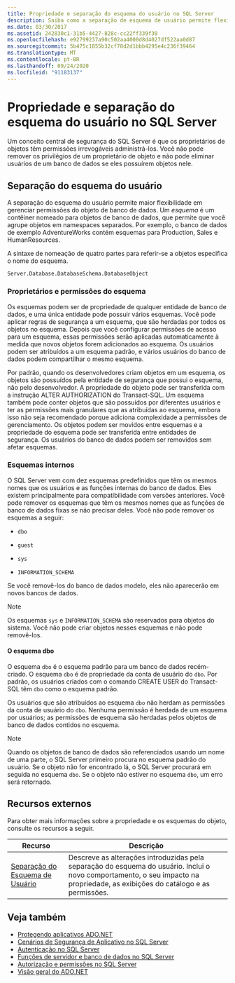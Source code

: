 ```yaml
---
title: Propriedade e separação do esquema do usuário no SQL Server
description: Saiba como a separação de esquema de usuário permite flexibilidade no gerenciamento de permissões de objeto de banco de dados SQL Server. Os esquemas agrupam objetos em namespaces separados.
ms.date: 03/30/2017
ms.assetid: 242830c1-31b5-4427-828c-cc22ff339f30
ms.openlocfilehash: e92799237a90c502aa4000d8d4027df522aa0d87
ms.sourcegitcommit: 5b475c1855b32cf78d2d1bbb4295e4c236f39464
ms.translationtype: MT
ms.contentlocale: pt-BR
ms.lasthandoff: 09/24/2020
ms.locfileid: "91183137"
---
```

# <a name="ownership-and-user-schema-separation-in-sql-server"></a>Propriedade e separação do esquema do usuário no SQL Server

Um conceito central de segurança do SQL Server é que os proprietários de objetos têm permissões irrevogáveis administrá-los. Você não pode remover os privilégios de um proprietário de objeto e não pode eliminar usuários de um banco de dados se eles possuírem objetos nele.  
  
## <a name="user-schema-separation"></a>Separação do esquema do usuário  

 A separação do esquema do usuário permite maior flexibilidade em gerenciar permissões do objeto de banco de dados. Um *esquema* é um contêiner nomeado para objetos de banco de dados, que permite que você agrupe objetos em namespaces separados. Por exemplo, o banco de dados de exemplo AdventureWorks contém esquemas para Production, Sales e HumanResources.  
  
 A sintaxe de nomeação de quatro partes para referir-se a objetos especifica o nome do esquema.  
  
```text
Server.Database.DatabaseSchema.DatabaseObject  
```  
  
### <a name="schema-owners-and-permissions"></a>Proprietários e permissões do esquema  

 Os esquemas podem ser de propriedade de qualquer entidade de banco de dados, e uma única entidade pode possuir vários esquemas. Você pode aplicar regras de segurança a um esquema, que são herdadas por todos os objetos no esquema. Depois que você configurar permissões de acesso para um esquema, essas permissões serão aplicadas automaticamente à medida que novos objetos forem adicionados ao esquema. Os usuários podem ser atribuídos a um esquema padrão, e vários usuários do banco de dados podem compartilhar o mesmo esquema.  
  
 Por padrão, quando os desenvolvedores criam objetos em um esquema, os objetos são possuídos pela entidade de segurança que possui o esquema, não pelo desenvolvedor. A propriedade do objeto pode ser transferida com a instrução ALTER AUTHORIZATION do Transact-SQL. Um esquema também pode conter objetos que são possuídos por diferentes usuários e ter as permissões mais granulares que as atribuídas ao esquema, embora isso não seja recomendado porque adiciona complexidade a permissões de gerenciamento. Os objetos podem ser movidos entre esquemas e a propriedade do esquema pode ser transferida entre entidades de segurança. Os usuários do banco de dados podem ser removidos sem afetar esquemas.  
  
### <a name="built-in-schemas"></a>Esquemas internos  

 O SQL Server vem com dez esquemas predefinidos que têm os mesmos nomes que os usuários e as funções internas do banco de dados. Eles existem principalmente para compatibilidade com versões anteriores. Você pode remover os esquemas que têm os mesmos nomes que as funções de banco de dados fixas se não precisar deles. Você não pode remover os esquemas a seguir:  
  
- `dbo`  
  
- `guest`  
  
- `sys`  
  
- `INFORMATION_SCHEMA`  
  
 Se você removê-los do banco de dados modelo, eles não aparecerão em novos bancos de dados.  
  
> [!NOTE]
> Os esquemas `sys` e `INFORMATION_SCHEMA` são reservados para objetos do sistema. Você não pode criar objetos nesses esquemas e não pode removê-los.  
  
#### <a name="the-dbo-schema"></a>O esquema dbo  

 O esquema `dbo` é o esquema padrão para um banco de dados recém-criado. O esquema `dbo` é de propriedade da conta de usuário do `dbo`. Por padrão, os usuários criados com o comando CREATE USER do Transact-SQL têm `dbo` como o esquema padrão.  
  
 Os usuários que são atribuídos ao esquema `dbo` não herdam as permissões da conta de usuário do `dbo`. Nenhuma permissão é herdada de um esquema por usuários; as permissões de esquema são herdadas pelos objetos de banco de dados contidos no esquema.  
  
> [!NOTE]
> Quando os objetos de banco de dados são referenciados usando um nome de uma parte, o SQL Server primeiro procura no esquema padrão do usuário. Se o objeto não for encontrado lá, o SQL Server procurará em seguida no esquema `dbo`. Se o objeto não estiver no esquema `dbo`, um erro será retornado.  
  
## <a name="external-resources"></a>Recursos externos  

 Para obter mais informações sobre a propriedade e os esquemas do objeto, consulte os recursos a seguir.  
  
|Recurso|Descrição|  
|--------------|-----------------|  
|[Separação do Esquema de Usuário](/previous-versions/sql/sql-server-2008-r2/ms190387(v=sql.105))|Descreve as alterações introduzidas pela separação do esquema do usuário. Inclui o novo comportamento, o seu impacto na propriedade, as exibições do catálogo e as permissões.|  
  
## <a name="see-also"></a>Veja também

- [Protegendo aplicativos ADO.NET](../securing-ado-net-applications.md)
- [Cenários de Segurança de Aplicativo no SQL Server](application-security-scenarios-in-sql-server.md)
- [Autenticação no SQL Server](authentication-in-sql-server.md)
- [Funções de servidor e banco de dados no SQL Server](server-and-database-roles-in-sql-server.md)
- [Autorização e permissões no SQL Server](authorization-and-permissions-in-sql-server.md)
- [Visão geral do ADO.NET](../ado-net-overview.md)
